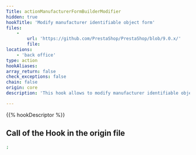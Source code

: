 ```yaml
---
Title: actionManufacturerFormBuilderModifier
hidden: true
hookTitle: 'Modify manufacturer identifiable object form'
files:
    -
        url: 'https://github.com/PrestaShop/PrestaShop/blob/9.0.x/'
        file: 
locations:
    - 'back office'
type: action
hookAliases: 
array_return: false
check_exceptions: false
chain: false
origin: core
description: 'This hook allows to modify manufacturer identifiable object forms content by modifying form builder data or FormBuilder itself'

---
```


{{% hookDescriptor %}}

## Call of the Hook in the origin file

```php
;
```
